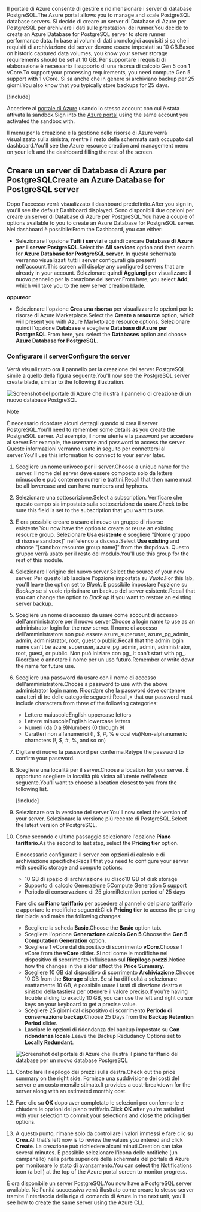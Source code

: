 <span data-ttu-id="47a92-101">Il portale di Azure consente di gestire e ridimensionare i server di database PostgreSQL.</span><span class="sxs-lookup"><span data-stu-id="47a92-101">The Azure portal allows you to manage and scale PostgreSQL database servers.</span></span> <span data-ttu-id="47a92-102">Si decide di creare un server di Database di Azure per PostgreSQL per archiviare i dati sulle prestazioni dei runner.</span><span class="sxs-lookup"><span data-stu-id="47a92-102">You decide to create an Azure Database for PostgreSQL server to store runner performance data.</span></span> <span data-ttu-id="47a92-103">In base ai volumi di dati cronologici acquisiti si sa che i requisiti di archiviazione del server devono essere impostati su 10 GB.</span><span class="sxs-lookup"><span data-stu-id="47a92-103">Based on historic captured data volumes, you know your server storage requirements should be set at 10 GB.</span></span> <span data-ttu-id="47a92-104">Per supportare i requisiti di elaborazione è necessario il supporto di una risorsa di calcolo Gen 5 con 1 vCore.</span><span class="sxs-lookup"><span data-stu-id="47a92-104">To support your processing requirements, you need compute Gen 5 support with 1 vCore.</span></span> <span data-ttu-id="47a92-105">Si sa anche che in genere si archiviano backup per 25 giorni.</span><span class="sxs-lookup"><span data-stu-id="47a92-105">You also know that you typically store backups for 25 days.</span></span>

[!include[](../../../includes/azure-sandbox-activate.md)]

<span data-ttu-id="47a92-106">Accedere al [portale di Azure](https://portal.azure.com/learn.docs.microsoft.com?azure-portal=true) usando lo stesso account con cui è stata attivata la sandbox.</span><span class="sxs-lookup"><span data-stu-id="47a92-106">Sign into the [Azure portal](https://portal.azure.com/learn.docs.microsoft.com?azure-portal=true) using the same account you activated the sandbox with.</span></span>

<span data-ttu-id="47a92-107">Il menu per la creazione e la gestione delle risorse di Azure verrà visualizzato sulla sinistra, mentre il resto della schermata sarà occupato dal dashboard.</span><span class="sxs-lookup"><span data-stu-id="47a92-107">You'll see the Azure resource creation and management menu on your left and the dashboard filling the rest of the screen.</span></span>

## <a name="create-an-azure-database-for-postgresql-server"></a><span data-ttu-id="47a92-108">Creare un server di Database di Azure per PostgreSQL</span><span class="sxs-lookup"><span data-stu-id="47a92-108">Create an Azure Database for PostgreSQL server</span></span>

<span data-ttu-id="47a92-109">Dopo l'accesso verrà visualizzato il dashboard predefinito.</span><span class="sxs-lookup"><span data-stu-id="47a92-109">After you sign in, you'll see the default Dashboard displayed.</span></span> <span data-ttu-id="47a92-110">Sono disponibili due opzioni per creare un server di Database di Azure per PostgreSQL.</span><span class="sxs-lookup"><span data-stu-id="47a92-110">You have a couple of options available to you to create an Azure Database for PostgreSQL server.</span></span> <span data-ttu-id="47a92-111">Nel dashboard è possibile:</span><span class="sxs-lookup"><span data-stu-id="47a92-111">From the Dashboard, you can either:</span></span>

- <span data-ttu-id="47a92-112">Selezionare l'opzione **Tutti i servizi** e quindi cercare **Database di Azure per il server PostgreSQL**.</span><span class="sxs-lookup"><span data-stu-id="47a92-112">Select the **All services** option and then search for **Azure Database for PostgreSQL server**.</span></span> <span data-ttu-id="47a92-113">In questa schermata verranno visualizzati tutti i server configurati già presenti nell'account.</span><span class="sxs-lookup"><span data-stu-id="47a92-113">This screen will display any configured servers that are already in your account.</span></span> <span data-ttu-id="47a92-114">Selezionare quindi **Aggiungi** per visualizzare il nuovo pannello per la creazione del server.</span><span class="sxs-lookup"><span data-stu-id="47a92-114">From here, you select **Add**, which will take you to the new server creation blade.</span></span>

<span data-ttu-id="47a92-115">**oppure**</span><span class="sxs-lookup"><span data-stu-id="47a92-115">**or**</span></span>

- <span data-ttu-id="47a92-116">Selezionare l'opzione **Crea una risorsa** per visualizzare le opzioni per le risorse di Azure Marketplace.</span><span class="sxs-lookup"><span data-stu-id="47a92-116">Select the **Create a resource** option, which will present you with Azure Marketplace resource options.</span></span> <span data-ttu-id="47a92-117">Selezionare quindi l'opzione **Database** e scegliere **Database di Azure per PostgreSQL**.</span><span class="sxs-lookup"><span data-stu-id="47a92-117">From here, you select the **Databases** option and choose **Azure Database for PostgreSQL**.</span></span>

### <a name="configure-the-server"></a><span data-ttu-id="47a92-118">Configurare il server</span><span class="sxs-lookup"><span data-stu-id="47a92-118">Configure the server</span></span>

<span data-ttu-id="47a92-119">Verrà visualizzato ora il pannello per la creazione del server PostgreSQL simile a quello della figura seguente.</span><span class="sxs-lookup"><span data-stu-id="47a92-119">You'll now see the PostgreSQL server create blade, similar to the following illustration.</span></span>

![Screenshot del portale di Azure che illustra il pannello di creazione di un nuovo database PostgreSQL](../media/4-create-blade.png)

> [!NOTE]
> <span data-ttu-id="47a92-121">È necessario ricordare alcuni dettagli quando si crea il server PostgreSQL.</span><span class="sxs-lookup"><span data-stu-id="47a92-121">You'll need to remember some details as you create the PostgreSQL server.</span></span> <span data-ttu-id="47a92-122">Ad esempio, il nome utente e la password per accedere al server.</span><span class="sxs-lookup"><span data-stu-id="47a92-122">For example, the username and password to access the server.</span></span> <span data-ttu-id="47a92-123">Queste informazioni verranno usate in seguito per connettersi al server.</span><span class="sxs-lookup"><span data-stu-id="47a92-123">You'll use this information to connect to your server later.</span></span>

1. <span data-ttu-id="47a92-124">Scegliere un nome univoco per il server.</span><span class="sxs-lookup"><span data-stu-id="47a92-124">Choose a unique name for the server.</span></span> <span data-ttu-id="47a92-125">Il nome del server deve essere composto solo da lettere minuscole e può contenere numeri e trattini.</span><span class="sxs-lookup"><span data-stu-id="47a92-125">Recall that then name must be all lowercase and can have numbers and hyphens.</span></span>

1. <span data-ttu-id="47a92-126">Selezionare una sottoscrizione.</span><span class="sxs-lookup"><span data-stu-id="47a92-126">Select a subscription.</span></span> <span data-ttu-id="47a92-127">Verificare che questo campo sia impostato sulla sottoscrizione da usare.</span><span class="sxs-lookup"><span data-stu-id="47a92-127">Check to be sure this field is set to the subscription that you want to use.</span></span>

1. <span data-ttu-id="47a92-128">È ora possibile creare o usare di nuovo un gruppo di risorse esistente.</span><span class="sxs-lookup"><span data-stu-id="47a92-128">You now have the option to create or reuse an existing resource group.</span></span> <span data-ttu-id="47a92-129">Selezionare **Usa esistente** e scegliere "<rgn>[Nome gruppo di risorse sandbox]</rgn>" nell'elenco a discesa.</span><span class="sxs-lookup"><span data-stu-id="47a92-129">Select **Use existing** and choose "<rgn>[sandbox resource group name]</rgn>" from the dropdown.</span></span> <span data-ttu-id="47a92-130">Questo gruppo verrà usato per il resto del modulo.</span><span class="sxs-lookup"><span data-stu-id="47a92-130">You'll use this group for the rest of this module.</span></span>

1. <span data-ttu-id="47a92-131">Selezionare l'origine del nuovo server.</span><span class="sxs-lookup"><span data-stu-id="47a92-131">Select the source of your new server.</span></span> <span data-ttu-id="47a92-132">Per questo lab lasciare l'opzione impostata su _Vuoto_.</span><span class="sxs-lookup"><span data-stu-id="47a92-132">For this lab, you'll leave the option set to _Blank_.</span></span> <span data-ttu-id="47a92-133">È possibile impostare l'opzione su _Backup_ se si vuole ripristinare un backup del server esistente.</span><span class="sxs-lookup"><span data-stu-id="47a92-133">Recall that you can change the option to _Back up_ if you want to restore an existing server backup.</span></span>

1. <span data-ttu-id="47a92-134">Scegliere un nome di accesso da usare come account di accesso dell'amministratore per il nuovo server.</span><span class="sxs-lookup"><span data-stu-id="47a92-134">Choose a login name to use as an administrator login for the new server.</span></span> <span data-ttu-id="47a92-135">Il nome di accesso dell'amministratore non può essere azure_superuser, azure_pg_admin, admin, administrator, root, guest o public.</span><span class="sxs-lookup"><span data-stu-id="47a92-135">Recall that the admin login name can't be azure_superuser, azure_pg_admin, admin, administrator, root, guest, or public.</span></span> <span data-ttu-id="47a92-136">Non può iniziare con pg_.</span><span class="sxs-lookup"><span data-stu-id="47a92-136">It can't start with pg_.</span></span> <span data-ttu-id="47a92-137">Ricordare o annotare il nome per un uso futuro.</span><span class="sxs-lookup"><span data-stu-id="47a92-137">Remember or write down the name for future use.</span></span>

1. <span data-ttu-id="47a92-138">Scegliere una password da usare con il nome di accesso dell'amministratore.</span><span class="sxs-lookup"><span data-stu-id="47a92-138">Choose a password to use with the above administrator login name.</span></span> <span data-ttu-id="47a92-139">Ricordare che la password deve contenere caratteri di tre delle categorie seguenti:</span><span class="sxs-lookup"><span data-stu-id="47a92-139">Recall,= that our password must include characters from three of the following categories:</span></span>
   - <span data-ttu-id="47a92-140">Lettere maiuscole</span><span class="sxs-lookup"><span data-stu-id="47a92-140">English uppercase letters</span></span>
   - <span data-ttu-id="47a92-141">Lettere minuscole</span><span class="sxs-lookup"><span data-stu-id="47a92-141">English lowercase letters</span></span>
   - <span data-ttu-id="47a92-142">Numeri (da 0 a 9)</span><span class="sxs-lookup"><span data-stu-id="47a92-142">Numbers (0 through 9)</span></span>
   - <span data-ttu-id="47a92-143">Caratteri non alfanumerici (!, $, #, % e così via)</span><span class="sxs-lookup"><span data-stu-id="47a92-143">Non-alphanumeric characters (!, $, #, %, and so on)</span></span>

1. <span data-ttu-id="47a92-144">Digitare di nuovo la password per conferma.</span><span class="sxs-lookup"><span data-stu-id="47a92-144">Retype the password to confirm your password.</span></span>

1. <span data-ttu-id="47a92-145">Scegliere una località per il server.</span><span class="sxs-lookup"><span data-stu-id="47a92-145">Choose a location for your server.</span></span> <span data-ttu-id="47a92-146">È opportuno scegliere la località più vicina all'utente nell'elenco seguente.</span><span class="sxs-lookup"><span data-stu-id="47a92-146">You'll want to choose a location closest to you from the following list.</span></span>

    [!include[](../../../includes/azure-sandbox-regions-first-mention-note-friendly.md)]


1. <span data-ttu-id="47a92-147">Selezionare ora la versione del server.</span><span class="sxs-lookup"><span data-stu-id="47a92-147">You'll now select the version of your server.</span></span> <span data-ttu-id="47a92-148">Selezionare la versione più recente di PostgreSQL.</span><span class="sxs-lookup"><span data-stu-id="47a92-148">Select the latest version of PostgreSQL.</span></span>

1. <span data-ttu-id="47a92-149">Come secondo e ultimo passaggio selezionare l'opzione **Piano tariffario**.</span><span class="sxs-lookup"><span data-stu-id="47a92-149">As the second to last step, select the **Pricing tier** option.</span></span>

    <span data-ttu-id="47a92-150">È necessario configurare il server con opzioni di calcolo e di archiviazione specifiche:</span><span class="sxs-lookup"><span data-stu-id="47a92-150">Recall that you need to configure your server with specific storage and compute options:</span></span>

    - <span data-ttu-id="47a92-151">10 GB di spazio di archiviazione su disco</span><span class="sxs-lookup"><span data-stu-id="47a92-151">10 GB of disk storage</span></span>
    - <span data-ttu-id="47a92-152">Supporto di calcolo Generazione 5</span><span class="sxs-lookup"><span data-stu-id="47a92-152">Compute Generation 5 support</span></span>
    - <span data-ttu-id="47a92-153">Periodo di conservazione di 25 giorni</span><span class="sxs-lookup"><span data-stu-id="47a92-153">Retention period of 25 days</span></span>

    <span data-ttu-id="47a92-154">Fare clic su **Piano tariffario** per accedere al pannello del piano tariffario e apportare le modifiche seguenti:</span><span class="sxs-lookup"><span data-stu-id="47a92-154">Click **Pricing tier** to access the pricing tier blade and make the following changes:</span></span>

    - <span data-ttu-id="47a92-155">Scegliere la scheda **Basic**.</span><span class="sxs-lookup"><span data-stu-id="47a92-155">Choose the **Basic** option tab.</span></span>
    - <span data-ttu-id="47a92-156">Scegliere l'opzione **Generazione calcolo Gen 5**.</span><span class="sxs-lookup"><span data-stu-id="47a92-156">Choose the **Gen 5 Computation Generation** option.</span></span>
    - <span data-ttu-id="47a92-157">Scegliere 1 vCore dal dispositivo di scorrimento **vCore**.</span><span class="sxs-lookup"><span data-stu-id="47a92-157">Choose 1 vCore from the **vCore** slider.</span></span> <span data-ttu-id="47a92-158">Si noti come le modifiche nel dispositivo di scorrimento influiscano sul **Riepilogo prezzi**.</span><span class="sxs-lookup"><span data-stu-id="47a92-158">Notice how the changes in the slider affect the **Price Summary**.</span></span>
    - <span data-ttu-id="47a92-159">Scegliere 10 GB dal dispositivo di scorrimento **Archiviazione**.</span><span class="sxs-lookup"><span data-stu-id="47a92-159">Choose 10 GB from the **Storage** slider.</span></span> <span data-ttu-id="47a92-160">Se si ha difficoltà a selezionare esattamente 10 GB, è possibile usare i tasti di direzione destro e sinistro della tastiera per ottenere il valore preciso.</span><span class="sxs-lookup"><span data-stu-id="47a92-160">If you're having trouble sliding to exactly 10 GB, you can use the left and right cursor keys on your keyboard to get a precise value.</span></span>
    - <span data-ttu-id="47a92-161">Scegliere 25 giorni dal dispositivo di scorrimento **Periodo di conservazione backup**.</span><span class="sxs-lookup"><span data-stu-id="47a92-161">Choose 25 Days from the **Backup Retention Period** slider.</span></span>
    - <span data-ttu-id="47a92-162">Lasciare le opzioni di ridondanza del backup impostate su **Con ridondanza locale**.</span><span class="sxs-lookup"><span data-stu-id="47a92-162">Leave the Backup Redudancy Options set to **Locally Redundant**.</span></span>

    ![Screenshot del portale di Azure che illustra il piano tariffario del database per un nuovo database PostgreSQL](../media/4-azure-db-pricing-tier.png)

1. <span data-ttu-id="47a92-164">Controllare il riepilogo dei prezzi sulla destra.</span><span class="sxs-lookup"><span data-stu-id="47a92-164">Check out the price summary on the right side.</span></span> <span data-ttu-id="47a92-165">Fornisce una suddivisione dei costi del server e un costo mensile stimato.</span><span class="sxs-lookup"><span data-stu-id="47a92-165">It provides a cost-breakdown for the server along with an estimated monthly cost.</span></span>

1. <span data-ttu-id="47a92-166">Fare clic su **OK** dopo aver completato le selezioni per confermarle e chiudere le opzioni del piano tariffario.</span><span class="sxs-lookup"><span data-stu-id="47a92-166">Click **OK** after you're satisfied with your selection to commit your selections and close the pricing tier options.</span></span>

1. <span data-ttu-id="47a92-167">A questo punto, rimane solo da controllare i valori immessi e fare clic su **Crea**.</span><span class="sxs-lookup"><span data-stu-id="47a92-167">All that's left now is to review the values you entered and click **Create**.</span></span> <span data-ttu-id="47a92-168">La creazione può richiedere alcuni minuti.</span><span class="sxs-lookup"><span data-stu-id="47a92-168">Creation can take several minutes.</span></span> <span data-ttu-id="47a92-169">È possibile selezionare l'icona delle notifiche (un campanello) nella parte superiore della schermata del portale di Azure per monitorare lo stato di avanzamento.</span><span class="sxs-lookup"><span data-stu-id="47a92-169">You can select the Notifications icon (a bell) at the top of the Azure portal screen to monitor progress.</span></span>

<span data-ttu-id="47a92-170">È ora disponibile un server PostgreSQL.</span><span class="sxs-lookup"><span data-stu-id="47a92-170">You now have a PostgreSQL server available.</span></span> <span data-ttu-id="47a92-171">Nell'unità successiva verrà illustrato come creare lo stesso server tramite l'interfaccia della riga di comando di Azure.</span><span class="sxs-lookup"><span data-stu-id="47a92-171">In the next unit, you'll see how to create the same server using the Azure CLI.</span></span>
